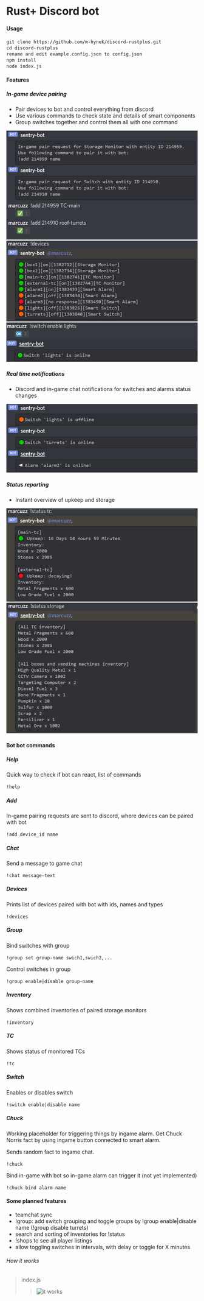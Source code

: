 # Rust+ Discord bot

#### Usage
````
git clone https://github.com/m-hynek/discord-rustplus.git
cd discord-rustplus
rename and edit example.config.json to config.json
npm install
node index.js
````
#### Features
##### In-game device pairing
- Pair devices to bot and control everything from discord
- Use various commands to check state and details of smart components
- Group switches together and control them all with one command

![add](https://github.com/m-hynek/discord-rustplus/blob/main/docs/img/add.png?raw=true)
![devices](https://github.com/m-hynek/discord-rustplus/blob/main/docs/img/devices.png?raw=true)
![switch](https://github.com/m-hynek/discord-rustplus/blob/main/docs/img/switch.png?raw=true)

##### Real time notifications
- Discord and in-game chat notifications for switches and alarms status changes

![notifications](https://github.com/m-hynek/discord-rustplus/blob/main/docs/img/notifications.png?raw=true)

##### Status reporting
- Instant overview of upkeep and storage

![status](https://github.com/m-hynek/discord-rustplus/blob/main/docs/img/status1.png?raw=true)
![status](https://github.com/m-hynek/discord-rustplus/blob/main/docs/img/status2.png?raw=true)

#### Bot bot commands

##### Help
Quick way to check if bot can react, list of commands

`!help`

##### Add
In-game pairing requests are sent to discord, where devices can be paired with bot

`!add device_id name`

##### Chat
Send a message to game chat

`!chat message-text`

##### Devices
Prints list of devices paired with bot with ids, names and types

`!devices`

##### Group
Bind switches with group

`!group set group-name swich1,swich2,...`

Control switches in group

`!group enable|disable group-name`

##### Inventory
Shows combined inventories of paired storage monitors

`!inventory` 

##### TC
Shows status of monitored TCs 

`!tc`

##### Switch
Enables or disables switch

`!switch enable|disable name`

##### Chuck
Working placeholder for triggering things by ingame alarm. Get Chuck Norris fact by using ingame button connected to smart alarm.

Sends random fact to ingame chat.

`!chuck`

Bind in-game with bot  so in-game alarm can trigger it (not yet implemented)

`!chuck bind alarm-name` 

#### Some planned features

- teamchat sync
- !group: add switch grouping and toggle groups by !group enable|disable name (!group disable turrets)
- search and sorting of inventories for !status 
- !shops to see all player listings
- allow toggling switches in intervals, with delay or toggle for X minutes

###### How it works
> index.js
>> ![it works](https://media.giphy.com/media/10zsjaH4g0GgmY/giphy.gif)
